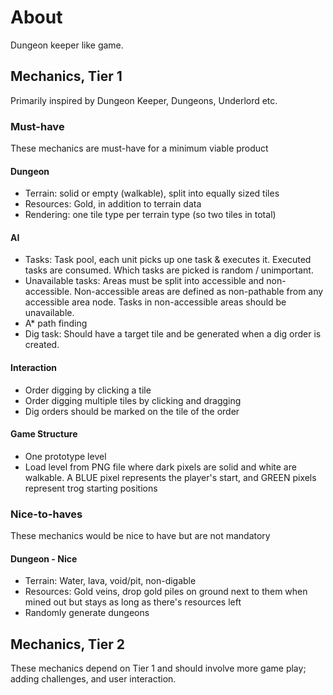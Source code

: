 # About
Dungeon keeper like game.

## Mechanics, Tier 1

Primarily inspired by Dungeon Keeper, Dungeons, Underlord etc.

### Must-have

These mechanics are must-have for a minimum viable product

#### Dungeon

- Terrain: solid or empty (walkable), split into equally sized tiles
- Resources: Gold, in addition to terrain data
- Rendering: one tile type per terrain type (so two tiles in total)

#### AI

- Tasks: Task pool, each unit picks up one task & executes it. Executed tasks are consumed. Which tasks are picked is random / unimportant.
- Unavailable tasks: Areas must be split into accessible and non-accessible. Non-accessible areas are defined as non-pathable from any accessible area node. Tasks in non-accessible areas should be unavailable.
- A* path finding
- Dig task: Should have a target tile and be generated when a dig order is created. 

#### Interaction

- Order digging by clicking a tile
- Order digging multiple tiles by clicking and dragging
- Dig orders should be marked on the tile of the order

#### Game Structure

- One prototype level
- Load level from PNG file where dark pixels are solid and white are walkable. A BLUE pixel represents the player's start, and GREEN pixels represent trog starting positions

### Nice-to-haves

These mechanics would be nice to have but are not mandatory

#### Dungeon - Nice

- Terrain: Water, lava, void/pit, non-digable
- Resources: Gold veins, drop gold piles on ground next to them when mined out but stays as long as there's resources left
- Randomly generate dungeons

## Mechanics, Tier 2

These mechanics depend on Tier 1 and should involve more game play; adding challenges, and user interaction.
